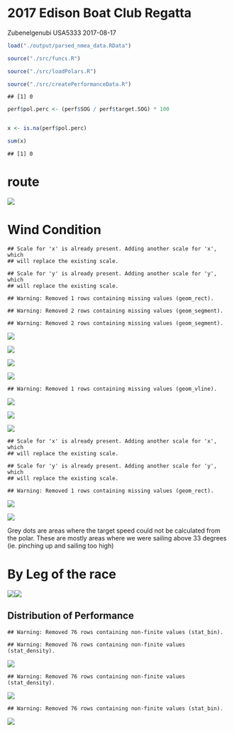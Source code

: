 2017 Edison Boat Club Regatta
================

Zubenelgenubi USA5333 2017-08-17

``` r
load("./output/parsed_nmea_data.RData")

source("./src/funcs.R")

source("./src/loadPolars.R")

source("./src/createPerformanceData.R")
```

    ## [1] 0

``` r
perf$pol.perc <- (perf$SOG / perf$target.SOG) * 100


x <- is.na(perf$pol.perc)

sum(x)
```

    ## [1] 0

route
=====

![](analysis_files/figure-markdown_github-ascii_identifiers/route-1.png)

Wind Condition
==============

    ## Scale for 'x' is already present. Adding another scale for 'x', which
    ## will replace the existing scale.

    ## Scale for 'y' is already present. Adding another scale for 'y', which
    ## will replace the existing scale.

    ## Warning: Removed 1 rows containing missing values (geom_rect).

    ## Warning: Removed 2 rows containing missing values (geom_segment).

    ## Warning: Removed 2 rows containing missing values (geom_segment).

![](analysis_files/figure-markdown_github-ascii_identifiers/wind_v_course-1.png)

![](analysis_files/figure-markdown_github-ascii_identifiers/unnamed-chunk-1-1.png)

![](analysis_files/figure-markdown_github-ascii_identifiers/unnamed-chunk-2-1.png)

![](analysis_files/figure-markdown_github-ascii_identifiers/unnamed-chunk-3-1.png)

    ## Warning: Removed 1 rows containing missing values (geom_vline).

![](analysis_files/figure-markdown_github-ascii_identifiers/unnamed-chunk-4-1.png)

![](analysis_files/figure-markdown_github-ascii_identifiers/unnamed-chunk-5-1.png)

![](analysis_files/figure-markdown_github-ascii_identifiers/unnamed-chunk-6-1.png)

    ## Scale for 'x' is already present. Adding another scale for 'x', which
    ## will replace the existing scale.

    ## Scale for 'y' is already present. Adding another scale for 'y', which
    ## will replace the existing scale.

    ## Warning: Removed 1 rows containing missing values (geom_rect).

![](analysis_files/figure-markdown_github-ascii_identifiers/location_of_perf-1.png)

![](analysis_files/figure-markdown_github-ascii_identifiers/performance_over_time-1.png)

Grey dots are areas where the target speed could not be calculated from the polar. These are mostly areas where we were sailing above 33 degrees (ie. pinching up and sailing too high)

By Leg of the race
==================

![](analysis_files/figure-markdown_github-ascii_identifiers/unnamed-chunk-7-1.png)![](analysis_files/figure-markdown_github-ascii_identifiers/unnamed-chunk-7-2.png)

Distribution of Performance
---------------------------

    ## Warning: Removed 76 rows containing non-finite values (stat_bin).

    ## Warning: Removed 76 rows containing non-finite values (stat_density).

![](analysis_files/figure-markdown_github-ascii_identifiers/unnamed-chunk-8-1.png)

    ## Warning: Removed 76 rows containing non-finite values (stat_density).

![](analysis_files/figure-markdown_github-ascii_identifiers/unnamed-chunk-8-2.png)

    ## Warning: Removed 76 rows containing non-finite values (stat_bin).

![](analysis_files/figure-markdown_github-ascii_identifiers/unnamed-chunk-9-1.png)
